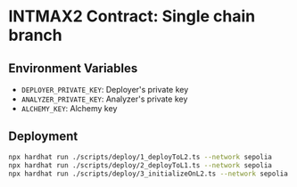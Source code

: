 # INTMAX2 Contract: Single chain branch

## Environment Variables

- `DEPLOYER_PRIVATE_KEY`: Deployer's private key
- `ANALYZER_PRIVATE_KEY`: Analyzer's private key
- `ALCHEMY_KEY`: Alchemy key

## Deployment

```sh
npx hardhat run ./scripts/deploy/1_deployToL2.ts --network sepolia
npx hardhat run ./scripts/deploy/2_deployToL1.ts --network sepolia
npx hardhat run ./scripts/deploy/3_initializeOnL2.ts --network sepolia
```
